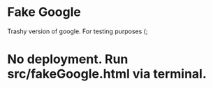 # Fake Google

Trashy version of google. For testing purposes (;

# No deployment. Run src/fakeGoogle.html via terminal.
